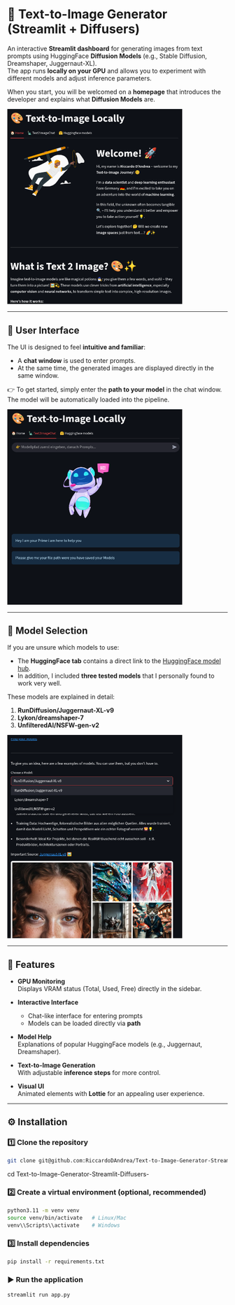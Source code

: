 # 🎨 Text-to-Image Generator (Streamlit + Diffusers)

An interactive **Streamlit dashboard** for generating images from text prompts using HuggingFace **Diffusion Models** (e.g., Stable Diffusion, Dreamshaper, Juggernaut-XL).  
The app runs **locally on your GPU** and allows you to experiment with different models and adjust inference parameters.  

When you start, you will be welcomed on a **homepage** that introduces the developer and explains what **Diffusion Models** are.  

<img src="Pic/Homepage.png" alt="Homepage" width="400">

---

## 💬 User Interface

The UI is designed to feel **intuitive and familiar**:  
- A **chat window** is used to enter prompts.  
- At the same time, the generated images are displayed directly in the same window.  

👉 To get started, simply enter the **path to your model** in the chat window.  
The model will be automatically loaded into the pipeline.  

<img src="Pic/Chat.png" alt="Chat" width="400">

---

## 🤗 Model Selection

If you are unsure which models to use:  
- The **HuggingFace tab** contains a direct link to the [HuggingFace model hub](https://huggingface.co/models?pipeline_tag=text-to-image&sort=trending).  
- In addition, I included **three tested models** that I personally found to work very well.  

These models are explained in detail:  

1. **RunDiffusion/Juggernaut-XL-v9**  
2. **Lykon/dreamshaper-7**  
3. **UnfilteredAI/NSFW-gen-v2**

<img src="Pic/model_desc.png" alt="Models" width="400">

---

## 🚀 Features

- **GPU Monitoring**  
  Displays VRAM status (Total, Used, Free) directly in the sidebar.  

- **Interactive Interface**  
  - Chat-like interface for entering prompts  
  - Models can be loaded directly via **path**  

- **Model Help**  
  Explanations of popular HuggingFace models (e.g., Juggernaut, Dreamshaper).  

- **Text-to-Image Generation**  
  With adjustable **inference steps** for more control.  

- **Visual UI**  
  Animated elements with **Lottie** for an appealing user experience.  

---

## ⚙️ Installation

### 1️⃣ Clone the repository

```bash
git clone git@github.com:RiccardoDAndrea/Text-to-Image-Generator-Streamlit-Diffusers-.git
```

cd Text-to-Image-Generator-Streamlit-Diffusers-

### 2️⃣ Create a virtual environment (optional, recommended)

```bash
python3.11 -m venv venv
source venv/bin/activate   # Linux/Mac
venv\\Scripts\\activate    # Windows
```

### 3️⃣ Install dependencies

```bash
pip install -r requirements.txt
```

### ▶️ Run the application
```bash
streamlit run app.py
```